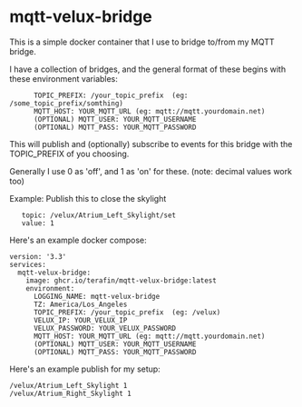 # mqtt-velux-bridge

This is a simple docker container that I use to bridge to/from my MQTT bridge.

I have a collection of bridges, and the general format of these begins with these environment variables:

```
      TOPIC_PREFIX: /your_topic_prefix  (eg: /some_topic_prefix/somthing)
      MQTT_HOST: YOUR_MQTT_URL (eg: mqtt://mqtt.yourdomain.net)
      (OPTIONAL) MQTT_USER: YOUR_MQTT_USERNAME
      (OPTIONAL) MQTT_PASS: YOUR_MQTT_PASSWORD
```

This will publish and (optionally) subscribe to events for this bridge with the TOPIC_PREFIX of you choosing.

Generally I use 0 as 'off', and 1 as 'on' for these. (note: decimal values work too)

Example: Publish this to close the skylight

```
   topic: /velux/Atrium_Left_Skylight/set
   value: 1
```

Here's an example docker compose:

```
version: '3.3'
services:
  mqtt-velux-bridge:
    image: ghcr.io/terafin/mqtt-velux-bridge:latest
    environment:
      LOGGING_NAME: mqtt-velux-bridge
      TZ: America/Los_Angeles
      TOPIC_PREFIX: /your_topic_prefix  (eg: /velux)
      VELUX_IP: YOUR_VELUX_IP
      VELUX_PASSWORD: YOUR_VELUX_PASSWORD
      MQTT_HOST: YOUR_MQTT_URL (eg: mqtt://mqtt.yourdomain.net)
      (OPTIONAL) MQTT_USER: YOUR_MQTT_USERNAME
      (OPTIONAL) MQTT_PASS: YOUR_MQTT_PASSWORD
```

Here's an example publish for my setup:

```
/velux/Atrium_Left_Skylight 1
/velux/Atrium_Right_Skylight 1
```
